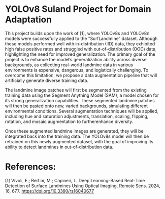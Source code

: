 # YOLOv8 Suland Project for Domain Adaptation

This project builds upon the work of [1], where YOLOv8s and YOLOv8n models were successfully applied to the ”SurfLandmine” dataset. Although these models performed well with in-distribution (IID) data, they exhibited high false positive rates and struggled with out-of-distribution (OOD) data, highlighting the need for improved generalization. The primary goal of the project is to enhance the model’s generalization ability across diverse backgrounds, as collecting real-world landmine data in
various environments is expensive, dangerous, and logistically challenging. To overcome this limitation, we propose a data augmentation pipeline that will artificially generate diverse training data.

The landmine image patches will first be segmented from the existing training data using the Segment Anything Model (SAM), a model chosen for its strong generalization capabilities. These segmented landmine patches will then be pasted onto new, varied backgrounds, simulating different environmental conditions. Several augmentation techniques will be applied, including hue and saturation adjustments, translation, scaling, flipping, rotation, and mosaic augmentation to furtherenhance diversity.

Once these augmented landmine images are generated, they will be integrated back into the training data. The YOLOv8s model will then be retrained on this newly augmented dataset, with the goal of improving its ability to detect landmines in out-of-distribution data.


# References: 
 [1] Vivoli, E.; Bertini, M.; Capineri, L. Deep Learning-Based Real-Time Detection of Surface Landmines Using Optical Imaging. Remote Sens. 2024, 16, 677. https://doi.org/10.3390/rs16040677

 